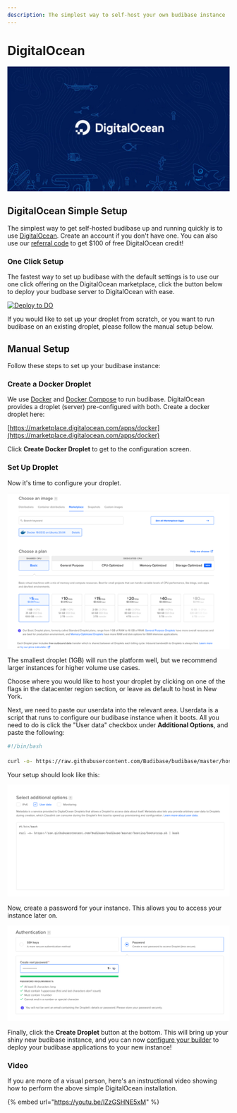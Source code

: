 ```yaml
---
description: The simplest way to self-host your own budibase instance
---
```


# DigitalOcean

![](../../.gitbook/assets/digitalocean.jpg)

## DigitalOcean Simple Setup

The simplest way to get self-hosted budibase up and running quickly is to use [DigitalOcean](https://www.digitalocean.com). Create an account if you don't have one. You can also use our [referral code](https://m.do.co/c/0caaa6085a82) to get $100 of free DigitalOcean credit!

### One Click Setup

The fastest way to set up budibase with the default settings is to use our one click offering on the DigitalOcean marketplace, click the button below to deploy your budbase server to DigitalOcean with ease.

[![Deploy to DO](https://www.deploytodo.com/do-btn-blue.svg)](https://cloud.digitalocean.com/droplets/new?onboarding_origin=marketplace&i=09038e&fleetUuid=bb04f9c8-1de8-4687-b2ae-1d5177a0535b&appId=77729671&type=applications&size=s-4vcpu-8gb&region=nyc1&refcode=0caaa6085a82&image=budibase-20-04)

If you would like to set up your droplet from scratch, or you want to run budibase on an existing droplet, please follow the manual setup below.

## Manual Setup

Follow these steps to set up your budibase instance:

### Create a Docker Droplet

We use [Docker](https://www.docker.com/) and [Docker Compose](https://docs.docker.com/compose/install/) to run budibase. DigitalOcean provides a droplet \(server\) pre-configured with both. Create a docker droplet here:

[https://marketplace.digitalocean.com/apps/docker](https://marketplace.digitalocean.com/apps/docker)

Click **Create Docker Droplet** to get to the configuration screen.

### Set Up Droplet

Now it's time to configure your droplet.

![](../../.gitbook/assets/dropletconfig.png)

The smallest droplet \(1GB\) will run the platform well, but we recommend larger instances for higher volume use cases.

Choose where you would like to host your droplet by clicking on one of the flags in the datacenter region section, or leave as default to host in New York.

Next, we need to paste our userdata into the relevant area. Userdata is a script that runs to configure our budibase instance when it boots. All you need to do is click the "User data" checkbox under **Additional Options**, and paste the following:

```bash
#!/bin/bash

curl -o- https://raw.githubusercontent.com/Budibase/budibase/master/hosting/bootstrap.sh | bash
```

Your setup should look like this:

![](../../.gitbook/assets/userdata.png)

Now, create a password for your instance. This allows you to access your instance later on.

![](../../.gitbook/assets/do-password.png)

Finally, click the **Create Droplet** button at the bottom. This will bring up your shiny new budibase instance, and you can now [configure your builder](../builder-settings.md) to deploy your budibase applications to your new instance!

### Video

If you are more of a visual person, here's an instructional video showing how to perform the above simple DigitalOcean installation.

{% embed url="https://youtu.be/IZzGSHNE5xM" %}

## 

